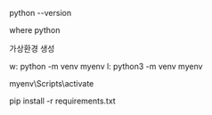 python --version

where python

가상환경 생성

w: python -m venv myenv
l: python3 -m venv myenv

myenv\Scripts\activate

pip install -r requirements.txt